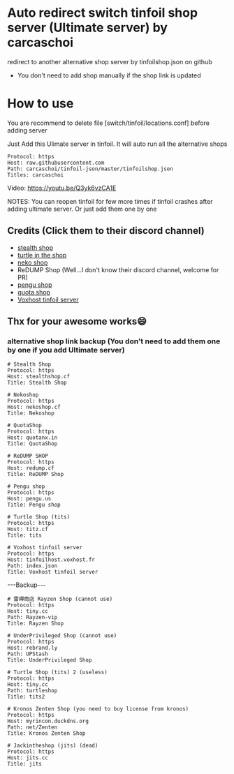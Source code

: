 # Auto redirect switch tinfoil shop server (Ultimate server) by carcaschoi
redirect to another alternative shop server by tinfoilshop.json on github
* You don't need to add shop manually if the shop link is updated

# How to use
You are recommend to delete file [switch/tinfoil/locations.conf] before adding server

Just Add this Ulimate server in tinfoil. It will auto run all the alternative shops

```
Protocol: https
Host: raw.githubusercontent.com
Path: carcaschoi/tinfoil-json/master/tinfoilshop.json
Titles: carcaschoi
```
Video: https://youtu.be/Q3yk6vzCA1E

NOTES: You can reopen tinfoil for few more times if tinfoil crashes after adding ultimate server. Or just add them one by one

## Credits (Click them to their discord channel)
* [stealth shop](https://discord.gg/EZMAupDvWE)
* [turtle in the shop](https://discord.gg/QFXjFa3Jkh)
* [neko shop](https://discord.gg/pytKu48eMk)
* ReDUMP Shop (Well...I don't know their discord channel, welcome for PR)
* [pengu shop](https://discord.gg/VAadvt9KFH)
* [quota shop](https://discord.gg/kjvT5ah)
* [Voxhost tinfoil server](https://tinfoilhost.voxhost.fr/discord)

Thx for your awesome works😄
---------------------------------------------
### alternative shop link backup (You don't need to add them one by one if you add Ultimate server)
```
# Stealth Shop
Protocol: https
Host: stealthshop.cf
Title: Stealth Shop
```
```
# Nekoshop
Protocol: https
Host: nekoshop.cf
Title: Nekoshop
```
```
# QuotaShop
Protocol: https
Host: quotanx.in
Title: QuotaShop
```
```
# ReDUMP SHOP
Protocol: https
Host: redump.cf
Title: ReDUMP Shop
```
```
# Pengu shop
Protocol: https
Host: pengu.us
Title: Pengu shop
```
```
# Turtle Shop (tits)
Protocol: https
Host: titz.cf
Title: tits
```
```
# Voxhost tinfoil server
Protocol: https
Host: tinfoilhost.voxhost.fr 
Path: index.json
Title: Voxhost tinfoil server
```

---Backup---
```
# 雷禪商店 Rayzen Shop (cannot use)
Protocol: https
Host: tiny.cc
Path: Rayzen-vip
Title: Rayzen Shop
```
```
# UnderPrivileged Shop (cannot use)
Protocol: https
Host: rebrand.ly
Path: UPStash
Title: UnderPrivileged Shop
```
```
# Turtle Shop (tits) 2 (useless)
Protocol: https
Host: tiny.cc
Path: turtleshop
Title: tits2
```
```
# Kronos Zenten Shop (you need to buy license from kronos)
Protocol: https
Host: myrincon.duckdns.org
Path: net/Zenten
Title: Kronos Zenten Shop
```
```
# Jackintheshop (jits) (dead)
Protocol: https
Host: jits.cc
Title: jits
